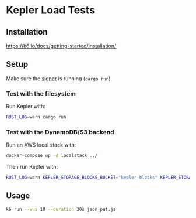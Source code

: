 # Kepler Load Tests

## Installation

https://k6.io/docs/getting-started/installation/

## Setup

Make sure the [signer](../signer) is running (`cargo run`).

### Test with the filesystem
Run Kepler with:
```bash
RUST_LOG=warn cargo run
```

### Test with the DynamoDB/S3 backend
Run an AWS local stack with:
```bash
docker-compose up -d localstack ../
```

Then run Kepler with:
```bash
RUST_LOG=warn KEPLER_STORAGE_BLOCKS_BUCKET="kepler-blocks" KEPLER_STORAGE_BLOCKS_DYNAMODB_TABLE="kepler-pinstore" KEPLER_STORAGE_BLOCKS_TYPE=S3 KEPLER_STORAGE_BLOCKS_ENDPOINT="http://localhost:4566" KEPLER_STORAGE_BLOCKS_DYNAMODB_ENDPOINT="http://localhost:4566" KEPLER_STORAGE_INDEXES_TYPE=DynamoDB KEPLER_STORAGE_INDEXES_TABLE="kepler-indexing" KEPLER_STORAGE_INDEXES_ENDPOINT="http://localhost:4566" AWS_ACCESS_KEY_ID="test" AWS_SECRET_ACCESS_KEY="test" AWS_DEFAULT_REGION="us-east-1" cargo run
```

## Usage

```bash
k6 run --vus 10 --duration 30s json_put.js
```
